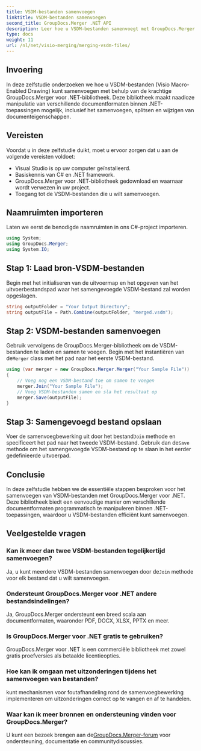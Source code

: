 ```yaml
---
title: VSDM-bestanden samenvoegen
linktitle: VSDM-bestanden samenvoegen
second_title: GroupDocs.Merger .NET API
description: Leer hoe u VSDM-bestanden samenvoegt met GroupDocs.Merger voor .NET. Vereenvoudig uw documentbeheertaken met deze gebruiksvriendelijke bibliotheek.
type: docs
weight: 11
url: /nl/net/visio-merging/merging-vsdm-files/
---
```

## Invoering
In deze zelfstudie onderzoeken we hoe u VSDM-bestanden (Visio Macro-Enabled Drawing) kunt samenvoegen met behulp van de krachtige GroupDocs.Merger voor .NET-bibliotheek. Deze bibliotheek maakt naadloze manipulatie van verschillende documentformaten binnen .NET-toepassingen mogelijk, inclusief het samenvoegen, splitsen en wijzigen van documenteigenschappen.
## Vereisten
Voordat u in deze zelfstudie duikt, moet u ervoor zorgen dat u aan de volgende vereisten voldoet:
- Visual Studio is op uw computer geïnstalleerd.
- Basiskennis van C# en .NET framework.
- GroupDocs.Merger voor .NET-bibliotheek gedownload en waarnaar wordt verwezen in uw project.
- Toegang tot de VSDM-bestanden die u wilt samenvoegen.

## Naamruimten importeren
Laten we eerst de benodigde naamruimten in ons C#-project importeren.
```csharp
using System; 
using GroupDocs.Merger;
using System.IO;
```
## Stap 1: Laad bron-VSDM-bestanden
Begin met het initialiseren van de uitvoermap en het opgeven van het uitvoerbestandspad waar het samengevoegde VSDM-bestand zal worden opgeslagen.
```csharp
string outputFolder = "Your Output Directory";
string outputFile = Path.Combine(outputFolder, "merged.vsdm");
```
## Stap 2: VSDM-bestanden samenvoegen
 Gebruik vervolgens de GroupDocs.Merger-bibliotheek om de VSDM-bestanden te laden en samen te voegen. Begin met het instantiëren van de`Merger` class met het pad naar het eerste VSDM-bestand.
```csharp
using (var merger = new GroupDocs.Merger.Merger("Your Sample File"))
{
    // Voeg nog een VSDM-bestand toe om samen te voegen
    merger.Join("Your Sample File");
    // Voeg VSDM-bestanden samen en sla het resultaat op
    merger.Save(outputFile);
}
```
## Stap 3: Samengevoegd bestand opslaan
Voer de samenvoegbewerking uit door het bestand`Join` methode en specificeert het pad naar het tweede VSDM-bestand. Gebruik dan de`Save` methode om het samengevoegde VSDM-bestand op te slaan in het eerder gedefinieerde uitvoerpad.

## Conclusie
In deze zelfstudie hebben we de essentiële stappen besproken voor het samenvoegen van VSDM-bestanden met GroupDocs.Merger voor .NET. Deze bibliotheek biedt een eenvoudige manier om verschillende documentformaten programmatisch te manipuleren binnen .NET-toepassingen, waardoor u VSDM-bestanden efficiënt kunt samenvoegen.

## Veelgestelde vragen
### Kan ik meer dan twee VSDM-bestanden tegelijkertijd samenvoegen?
 Ja, u kunt meerdere VSDM-bestanden samenvoegen door de`Join` methode voor elk bestand dat u wilt samenvoegen.
### Ondersteunt GroupDocs.Merger voor .NET andere bestandsindelingen?
Ja, GroupDocs.Merger ondersteunt een breed scala aan documentformaten, waaronder PDF, DOCX, XLSX, PPTX en meer.
### Is GroupDocs.Merger voor .NET gratis te gebruiken?
GroupDocs.Merger voor .NET is een commerciële bibliotheek met zowel gratis proefversies als betaalde licentieopties.
### Hoe kan ik omgaan met uitzonderingen tijdens het samenvoegen van bestanden?
kunt mechanismen voor foutafhandeling rond de samenvoegbewerking implementeren om uitzonderingen correct op te vangen en af te handelen.
### Waar kan ik meer bronnen en ondersteuning vinden voor GroupDocs.Merger?
 U kunt een bezoek brengen aan de[GroupDocs.Merger-forum](https://forum.groupdocs.com/c/merger/32) voor ondersteuning, documentatie en communitydiscussies.